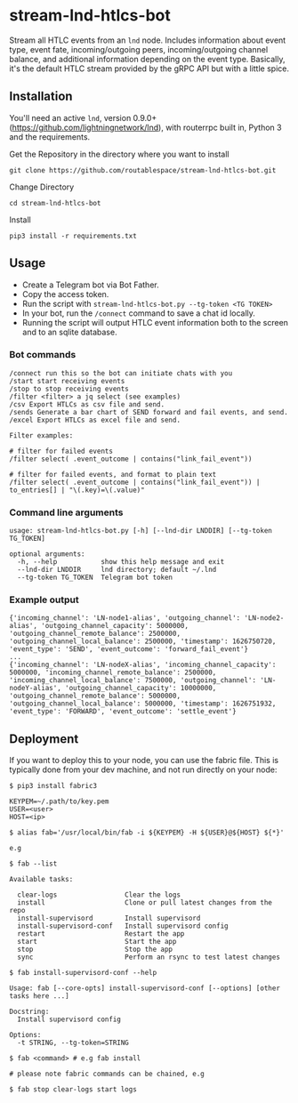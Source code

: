 # stream-lnd-htlcs-bot

Stream all HTLC events from an `lnd` node. Includes information about event type, event fate, incoming/outgoing peers, incoming/outgoing channel balance, and additional information depending on the event type. Basically, it's the default HTLC stream provided by the gRPC API but with a little spice.

## Installation

You'll need an active `lnd`, version 0.9.0+ (https://github.com/lightningnetwork/lnd), with routerrpc built in, Python 3 and the requirements.

Get the Repository in the directory where you want to install
```
git clone https://github.com/routablespace/stream-lnd-htlcs-bot.git
```
Change Directory
```
cd stream-lnd-htlcs-bot
```
Install

```
pip3 install -r requirements.txt
```

## Usage

- Create a Telegram bot via Bot Father.
- Copy the access token.
- Run the script with `stream-lnd-htlcs-bot.py --tg-token <TG TOKEN>`
- In your bot, run the `/connect` command to save a chat id locally.
- Running the script will output HTLC event information both to the screen and to an sqlite database.

### Bot commands

```
/connect run this so the bot can initiate chats with you
/start start receiving events
/stop to stop receiving events
/filter <filter> a jq select (see examples)
/csv Export HTLCs as csv file and send.
/sends Generate a bar chart of SEND forward and fail events, and send.
/excel Export HTLCs as excel file and send.

Filter examples:

# filter for failed events
/filter select( .event_outcome | contains("link_fail_event"))

# filter for failed events, and format to plain text
/filter select( .event_outcome | contains("link_fail_event")) | to_entries[] | "\(.key)=\(.value)"
```


### Command line arguments

```
usage: stream-lnd-htlcs-bot.py [-h] [--lnd-dir LNDDIR] [--tg-token TG_TOKEN]

optional arguments:
  -h, --help           show this help message and exit
  --lnd-dir LNDDIR     lnd directory; default ~/.lnd
  --tg-token TG_TOKEN  Telegram bot token
```

### Example output

```
{'incoming_channel': 'LN-node1-alias', 'outgoing_channel': 'LN-node2-alias', 'outgoing_channel_capacity': 5000000, 'outgoing_channel_remote_balance': 2500000, 'outgoing_channel_local_balance': 2500000, 'timestamp': 1626750720, 'event_type': 'SEND', 'event_outcome': 'forward_fail_event'}
...
{'incoming_channel': 'LN-nodeX-alias', 'incoming_channel_capacity': 5000000, 'incoming_channel_remote_balance': 2500000, 'incoming_channel_local_balance': 7500000, 'outgoing_channel': 'LN-nodeY-alias', 'outgoing_channel_capacity': 10000000, 'outgoing_channel_remote_balance': 5000000, 'outgoing_channel_local_balance': 5000000, 'timestamp': 1626751932, 'event_type': 'FORWARD', 'event_outcome': 'settle_event'}
```


## Deployment

If you want to deploy this to your node, you can use the fabric file. This is typically done from your dev machine, and not run directly on your node:

```
$ pip3 install fabric3

KEYPEM=~/.path/to/key.pem
USER=<user>
HOST=<ip>

$ alias fab='/usr/local/bin/fab -i ${KEYPEM} -H ${USER}@${HOST} ${*}'

e.g

$ fab --list

Available tasks:

  clear-logs                 Clear the logs
  install                    Clone or pull latest changes from the repo
  install-supervisord        Install supervisord
  install-supervisord-conf   Install supervisord config
  restart                    Restart the app
  start                      Start the app
  stop                       Stop the app
  sync                       Perform an rsync to test latest changes

$ fab install-supervisord-conf --help

Usage: fab [--core-opts] install-supervisord-conf [--options] [other tasks here ...]

Docstring:
  Install supervisord config

Options:
  -t STRING, --tg-token=STRING

$ fab <command> # e.g fab install

# please note fabric commands can be chained, e.g

$ fab stop clear-logs start logs

```